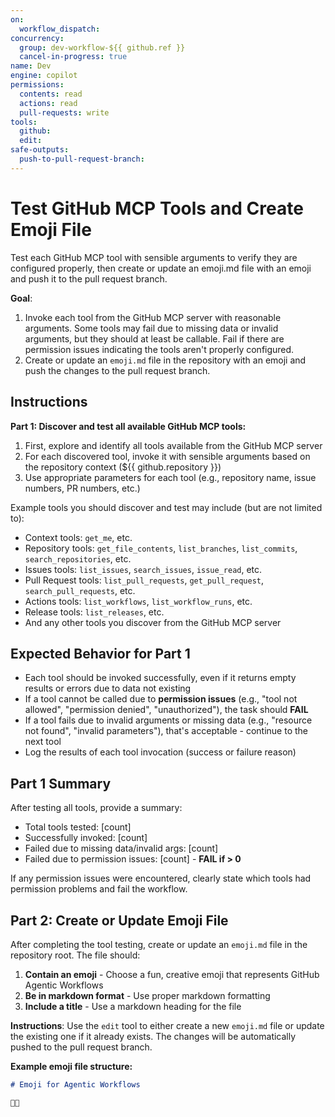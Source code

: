 ```yaml
---
on: 
  workflow_dispatch:
concurrency:
  group: dev-workflow-${{ github.ref }}
  cancel-in-progress: true
name: Dev
engine: copilot
permissions:
  contents: read
  actions: read
  pull-requests: write
tools:
  github:
  edit:
safe-outputs:
  push-to-pull-request-branch:
---
```


# Test GitHub MCP Tools and Create Emoji File

Test each GitHub MCP tool with sensible arguments to verify they are configured properly, then create or update an emoji.md file with an emoji and push it to the pull request branch.

**Goal**: 
1. Invoke each tool from the GitHub MCP server with reasonable arguments. Some tools may fail due to missing data or invalid arguments, but they should at least be callable. Fail if there are permission issues indicating the tools aren't properly configured.
2. Create or update an `emoji.md` file in the repository with an emoji and push the changes to the pull request branch.

## Instructions

**Part 1: Discover and test all available GitHub MCP tools:**

1. First, explore and identify all tools available from the GitHub MCP server
2. For each discovered tool, invoke it with sensible arguments based on the repository context (${{ github.repository }})
3. Use appropriate parameters for each tool (e.g., repository name, issue numbers, PR numbers, etc.)

Example tools you should discover and test may include (but are not limited to):
- Context tools: `get_me`, etc.
- Repository tools: `get_file_contents`, `list_branches`, `list_commits`, `search_repositories`, etc.
- Issues tools: `list_issues`, `search_issues`, `issue_read`, etc.
- Pull Request tools: `list_pull_requests`, `get_pull_request`, `search_pull_requests`, etc.
- Actions tools: `list_workflows`, `list_workflow_runs`, etc.
- Release tools: `list_releases`, etc.
- And any other tools you discover from the GitHub MCP server

## Expected Behavior for Part 1

- Each tool should be invoked successfully, even if it returns empty results or errors due to data not existing
- If a tool cannot be called due to **permission issues** (e.g., "tool not allowed", "permission denied", "unauthorized"), the task should **FAIL** 
- If a tool fails due to invalid arguments or missing data (e.g., "resource not found", "invalid parameters"), that's acceptable - continue to the next tool
- Log the results of each tool invocation (success or failure reason)

## Part 1 Summary

After testing all tools, provide a summary:
- Total tools tested: [count]
- Successfully invoked: [count]
- Failed due to missing data/invalid args: [count]  
- Failed due to permission issues: [count] - **FAIL if > 0**

If any permission issues were encountered, clearly state which tools had permission problems and fail the workflow.

## Part 2: Create or Update Emoji File

After completing the tool testing, create or update an `emoji.md` file in the repository root. The file should:

1. **Contain an emoji** - Choose a fun, creative emoji that represents GitHub Agentic Workflows
2. **Be in markdown format** - Use proper markdown formatting
3. **Include a title** - Use a markdown heading for the file

**Instructions**: Use the `edit` tool to either create a new `emoji.md` file or update the existing one if it already exists. The changes will be automatically pushed to the pull request branch.

**Example emoji file structure:**
```markdown
# Emoji for Agentic Workflows

🤖✨
```
